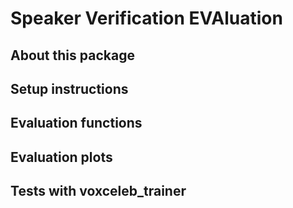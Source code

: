 # Speaker Verification EVAluation

## About this package

## Setup instructions

## Evaluation functions

## Evaluation plots

## Tests with voxceleb_trainer